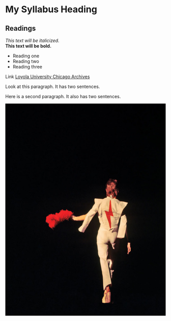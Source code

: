 # My Syllabus Heading
## Readings
*This text will be italicized.*  
**This text will be bold.**
- Reading one
- Reading two
- Reading three  

Link [Loyola University Chicago Archives](https://www.luc.edu/archives)  

Look at this paragraph. It has two sentences.  

Here is a second paragraph. It also has two sentences.  

![Walk Away](bowie-walking-away-galore-mag.jpg)





